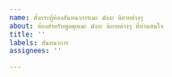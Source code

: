 ```yaml
---
name: ตั้งกระทู้ห้องสันทนาการเมะ มังงะ นิยายต่างๆ
about: ห้องสำหรับพูดคุยเมะ มังงะ นิยายต่างๆ ที่ท่านสนใจ
title: ''
labels: สันทนาการ
assignees: ''

---
```



